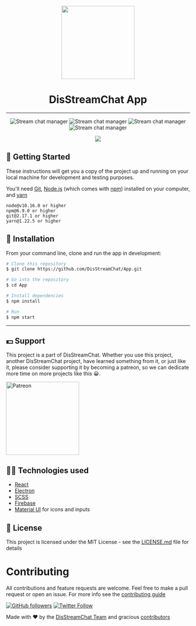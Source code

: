 <p align="center">
    <a href="https://www.disstreamchat.com"><img src="https://www.disstreamchat.com/logo.png" width=200/></a>
 </p>
<h1 align="center"> DisStreamChat App </h1>
<hr/>
<p align="center">
<img src="https://img.shields.io/github/license/disstreamchat/app" alt="Stream chat manager"/>
<img src="https://img.shields.io/github/last-commit/disstreamchat/app?color=%462b45&style=plastic" alt="Stream chat manager" />
<img src="https://img.shields.io/github/labels/disstreamchat/app/help%20wanted?color=%462b45&style=plastic" alt="Stream chat manager" />
<img src="https://img.shields.io/github/issues/disstreamchat/app?color=%462b45&style=plastic" alt="Stream chat manager" />
</p>

<p align="center"><img src="https://media.discordapp.net/attachments/727356806552092675/755062471789641748/unknown.png?width=1923&height=1250"></p>
  
  
## 🚀 Getting Started

These instructions will get you a copy of the project up and running on your local machine for development and testing purposes.

You'll need [Git](https://git-scm.com), [Node.js](https://nodejs.org/en/download/) (which comes with [npm](http://npmjs.com)) installed on your computer, and [yarn](https://yarnpkg.com/)

```
node@v10.16.0 or higher
npm@6.9.0 or higher
git@2.17.1 or higher
yarn@1.22.5 or higher
```

## 🔧 Installation

From your command line, clone and run the app in development:

```bash
# Clone this repository
$ git clone https://github.com/DisStreamChat/App.git

# Go into the repository
$ cd App

# Install dependencies
$ npm install

# Run 
$ npm start

```

---
## 💵 Support

This project is a part of DisStreamChat. Whether you use this project, another DisStreamChat project, have learned something from it, or just like it, please consider supporting it by becoming a patreon, so we can dedicate more time on more projects like this 😀.

<a href="https://www.patreon.com/disstreamchat?fan_landing=true" target="_blank"><img src="https://cdn.discordapp.com/attachments/727356806552092675/754198973027319868/Digital-Patreon-Wordmark_FieryCoral.png" alt="Patreon" width=200 style="height: auto !important;width: 200px !important;" ></a>

## :technologist: Technologies used

- [React](https://reactjs.org/)
- [Electron](https://www.electronjs.org/)
- [SCSS](https://sass-lang.com/documentation/syntax) 
- [Firebase](https://firebase.google.com/)
- [Material UI](https://material-ui.com/) for icons and inputs

## 📄 License

This project is licensed under the MIT License - see the [LICENSE.md](./LICENSE) file for details

# Contributing
All contributions and feature requests are welcome. Feel free to make a pull request or open an issue. For more info see the [contributing guide](./CONTRIBUTING.md)


[![GitHub followers](https://img.shields.io/github/followers/gypsydangerous.svg?label=Follow%20@gypsydangerous&style=social)](https://github.com/gypsydangerous/)  [![Twitter Follow](https://img.shields.io/twitter/follow/disstreamchat?style=social)](https://twitter.com/disstreamchat)

Made with ♥️ by the [DisStreamChat Team](https://www.disstreamchat.com/#/members) and gracious [contributors](https://github.com/DisStreamChat/Contributors)
